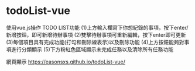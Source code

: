 # todoList-vue
使用vue.js操作
TODO LIST功能
(1)上方輸入欄寫下你想紀錄的事項，按下enter/新增按鈕，即可新增待辦事項
(2)雙擊待辦事項可重新編輯，按下enter即可更新
(3)每個項目具有完成功能(打勾和刪除線表示)以及刪除功能
(4)上方按鈕能夠對事項進行分類顯示
(5)下方粉紅色區域顯示未完成任務以及清除所有任務功能

網頁顯示 https://easonsxs.github.io/todoList-vue/
